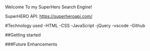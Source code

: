 Welcome To my SuperHero Search Engine!

SuperHERO API: https://superheroapi.com/

#Technology used
-HTML
-CSS
-JavaScript
-jQuery
-vscode
-Github

##Getting started



###Future Enhancements
